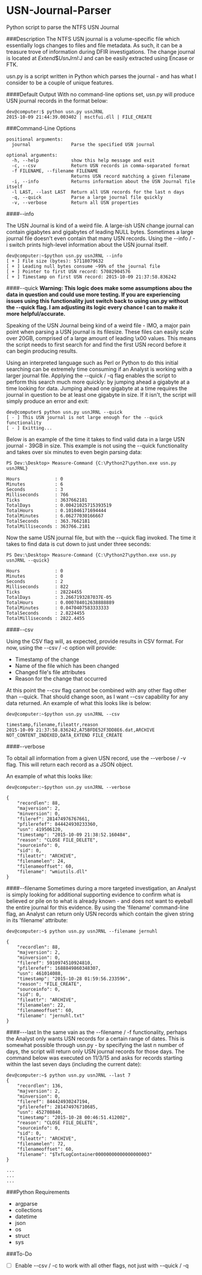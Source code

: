# USN-Journal-Parser
Python script to parse the NTFS USN Journal

###Description
The NTFS USN journal is a volume-specific file which essentially logs changes to files and file metadata. As such, it can be a treasure trove of information during DFIR investigations. The change journal is located at $Extend\$UsnJrnl:$J and can be easily extracted using Encase or FTK.

usn.py is a script written in Python which parses the journal - and has what I consider to be a couple of unique features.

####Default Output
With no command-line options set, usn.py will produce USN journal records in the format below:

```
dev@computer:$ python usn.py usnJRNL
2015-10-09 21:44:39.003402 | msctfui.dll | FILE_CREATE
```

###Command-Line Options

```
positional arguments:
  journal               Parse the specified USN journal

optional arguments:
  -h, --help            show this help message and exit
  -c, --csv             Return USN records in comma-separated format
  -f FILENAME, --filename FILENAME
                        Returns USN record matching a given filename
  -i, --info            Returns information about the USN Journal file itself
  -l LAST, --last LAST  Return all USN records for the last n days
  -q, --quick           Parse a large journal file quickly
  -v, --verbose         Return all USN properties
```

####--info

The USN Journal is kind of a weird file. A large-ish USN change journal can contain gigabytes and gigabytes of leading NULL bytes. Sometimes a large journal file doesn't even contain that many USN records. Using the --info / -i switch prints high-level information about the USN journal itself.

```
dev@computer:~$python usn.py usnJRNL --info
[ + ] File size (bytes): 57118079632
[ + ] Leading null bytes consume ~99% of the journal file
[ + ] Pointer to first USN record: 57082904576
[ + ] Timestamp on first USN record: 2015-10-09 21:37:58.836242

```

####--quick
**Warning: This logic does make some assumptions abou the data in question and could use more testing. If you are experiencing issues using this functionality just switch back to using usn.py without the --quick flag. I am adjusting its logic every chance I can to make it more helpful/accurate.**

Speaking of the USN Journal being kind of a weird file - IMO, a major pain point when parsing a USN journal is its filesize. These files can easily scale over 20GB, comprised of a large amount of leading \x00 values. This means the script needs to first search for and find the first USN record before it can begin producing results.

Using an interpreted language such as Perl or Python to do this initial searching can be extremely time consuming if an Analyst is working with a larger journal file. Applying the --quick / -q flag enables the script to perform this search much more quickly: by jumping ahead a gigabyte at a time looking for data. Jumping ahead one gigabyte at a time requires the journal in question to be at least one gigabyte in size. If it isn't, the script will simply produce an error and exit:

```
dev@computer$ python usn.py usnJRNL --quick
[ - ] This USN journal is not large enough for the --quick functionality
[ - ] Exitting...
```

Below is an example of the time it takes to find valid data in a large USN journal - 39GB in size. This example is not using the --quick functionality and takes over six minutes to even begin parsing data:

```
PS Dev:\Desktop> Measure-Command {C:\Python27\python.exe usn.py usnJRNL}

Hours             : 0
Minutes           : 6
Seconds           : 3
Milliseconds      : 766
Ticks             : 3637662181
TotalDays         : 0.00421025715393519
TotalHours        : 0.101046171694444
TotalMinutes      : 6.06277030166667
TotalSeconds      : 363.7662181
TotalMilliseconds : 363766.2181
```

Now the same USN journal file, but with the --quick flag invoked. The time it takes to find data is cut down to just under three seconds:

```
PS Dev:\Desktop> Measure-Command {C:\Python27\python.exe usn.py usnJRNL --quick}

Hours             : 0
Minutes           : 0
Seconds           : 2
Milliseconds      : 822
Ticks             : 28224455
TotalDays         : 3.2667193287037E-05
TotalHours        : 0.000784012638888889
TotalMinutes      : 0.0470407583333333
TotalSeconds      : 2.8224455
TotalMilliseconds : 2822.4455
```

####--csv

Using the CSV flag will, as expected, provide results in CSV format. For now, using the --csv / -c option will provide:

* Timestamp of the change
* Name of the file which has been changed
* Changed file's file attributes
* Reason for the change that occurred

At this point the --csv flag cannot be combined with any other flag other than --quick. That should change soon, as I want --csv capability for any data returned. An example of what this looks like is below:

```
dev@computer:~$python usn.py usnJRNL --csv

timestamp,filename,fileattr,reason
2015-10-09 21:37:58.836242,A75BFDE52F3DD8E6.dat,ARCHIVE NOT_CONTENT_INDEXED,DATA_EXTEND FILE_CREATE
```

####--verbose

To obtail all information from a given USN record, use the --verbose / -v flag. This will return each record as a JSON object.

An example of what this looks like:

```
dev@computer:~$python usn.py usnJRNL --verbose

{
    "recordlen": 88, 
    "majversion": 2, 
    "minversion": 0, 
    "fileref": 281474976767661, 
    "pfilerefef": 844424930233360, 
    "usn": 419506120, 
    "timestamp": "2015-10-09 21:38:52.160484", 
    "reason": "CLOSE FILE_DELETE", 
    "sourceinfo": 0, 
    "sid": 0, 
    "fileattr": "ARCHIVE", 
    "filenamelen": 24, 
    "filenameoffset": 60, 
    "filename": "wmiutils.dll"
}
```

####--filename
Sometimes during a more targeted investigation, an Analyst is simply looking for additional supporting evidence to confirm what is believed or pile on to what is already known - and does not want to eyeball the entire journal for this evidence. By using the 'filename' command-line flag, an Analyst can return only USN records which contain the given string in its 'filename' attribute:

```
dev@computer:~$ python usn.py usnJRNL --filename jernuhl

{
    "recordlen": 88, 
    "majversion": 2, 
    "minversion": 0, 
    "fileref": 5910974510924810, 
    "pfilerefef": 1688849860348307, 
    "usn": 461014088, 
    "timestamp": "2015-10-28 01:59:56.233596", 
    "reason": "FILE_CREATE", 
    "sourceinfo": 0, 
    "sid": 0, 
    "fileattr": "ARCHIVE", 
    "filenamelen": 22, 
    "filenameoffset": 60, 
    "filename": "jernuhl.txt"
}
```

####---last
In the same vain as the --filename / -f functionality, perhaps the Analyst only wants USN records for a certain range of dates. This is somewhat possible through usn.py - by specifying the last n number of days, the script will return only USN journal records for those days. The command below was executed on 11/3/15 and asks for records starting within the last seven days (including the current date):

```
dev@computer:~$ python usn.py usnJRNL --last 7
{
    "recordlen": 136, 
    "majversion": 2, 
    "minversion": 0, 
    "fileref": 844424930247194, 
    "pfilerefef": 281474976710685, 
    "usn": 452708840, 
    "timestamp": "2015-10-28 00:46:51.412002", 
    "reason": "CLOSE FILE_DELETE", 
    "sourceinfo": 0, 
    "sid": 0, 
    "fileattr": "ARCHIVE", 
    "filenamelen": 72, 
    "filenameoffset": 60, 
    "filename": "$TxfLogContainer00000000000000000003"
}

...
...
...
```

###Python Requirements

* argparse
* collections
* datetime
* json
* os
* struct
* sys

###To-Do

- [ ] Enable --csv / -c to work with all other flags, not just with --quick / -q
